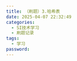 ```yaml
---
title: （刷题）3.哈希表
date: 2025-04-07 22:32:49
categories:
  - SI技术学习
  - 刷题记录
tags:
  - 学习
password: 
---
```

